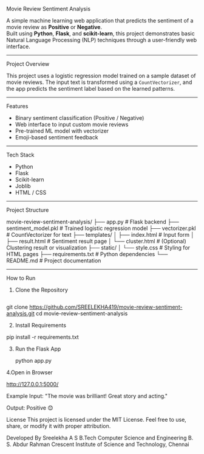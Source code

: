 Movie Review Sentiment Analysis

A simple machine learning web application that predicts the sentiment of a movie review as **Positive** or **Negative**.  
Built using **Python**, **Flask**, and **scikit-learn**, this project demonstrates basic Natural Language Processing (NLP) techniques through a user-friendly web interface.

---

 Project Overview

This project uses a logistic regression model trained on a sample dataset of movie reviews. The input text is transformed using a `CountVectorizer`, and the app predicts the sentiment label based on the learned patterns.

---

 Features

- Binary sentiment classification (Positive / Negative)
- Web interface to input custom movie reviews
- Pre-trained ML model with vectorizer
- Emoji-based sentiment feedback

---

 Tech Stack

- Python
- Flask
- Scikit-learn
- Joblib
- HTML / CSS

---

Project Structure

movie-review-sentiment-analysis/
├── app.py # Flask backend
├── sentiment_model.pkl # Trained logistic regression model
├── vectorizer.pkl # CountVectorizer for text
├── templates/
│ ├── index.html # Input form
│ ├── result.html # Sentiment result page
│ └── cluster.html # (Optional) Clustering result or visualization
├── static/
│ └── style.css # Styling for HTML pages
├── requirements.txt # Python dependencies
└── README.md # Project documentation


---

 How to Run

1. Clone the Repository
   ```bash
  git clone https://github.com/SREELEKHA419/movie-review-sentiment-analysis.git
   cd movie-review-sentiment-analysis

   
2. Install Requirements

  pip install -r requirements.txt

3. Run the Flask App

   python app.py

4.Open in Browser

   http://127.0.0.1:5000/

 Example
Input:
"The movie was brilliant! Great story and acting."

Output:
Positive 😊

License
This project is licensed under the MIT License.
Feel free to use, share, or modify it with proper attribution.

Developed By
Sreelekha A S
B.Tech Computer Science and Engineering
B. S. Abdur Rahman Crescent Institute of Science and Technology, Chennai



